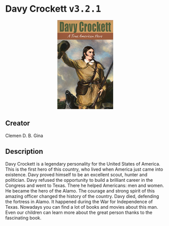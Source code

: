 
# Davy Crockett <kbd>v3.2.1</kbd>

<center>
  <img src="./cover-1024.jpg"/>
</center>

## Creator
Clemen D. B. Gina

## Description
Davy Crockett is a legendary personality for the United States of America. This is the first hero of this country, who lived when America just came into existence. Davy proved himself to be an excellent scout, hunter and politician. Davy refused the opportunity to build a brilliant career in the Congress and went to Texas. There he helped Americans: men and women. He became the hero of the Alamo. The courage and strong spirit of this amazing officer changed the history of the country. Davy died, defending the fortress in Alamo. It happened during the War for Independence of Texas. Nowadays you can find a lot of books and movies about this man. Even our children can learn more about the great person thanks to the fascinating book.
